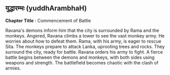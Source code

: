 ## युद्धारम्भः (yuddhArambhaH)
**Chapter Title** : Commencement of Battle

Ravana's demons inform him that the city is surrounded by Rama and the monkeys. Angered, Ravana climbs a tower to see the vast monkey army. He worries about how to defeat them. Rama, with his army, is eager to rescue Sita. The monkeys prepare to attack Lanka, uprooting trees and rocks. They surround the city, ready for battle. Ravana orders his army to fight. A fierce battle begins between the demons and monkeys, with both sides using weapons and strength. The battlefield becomes chaotic with the clash of armies.